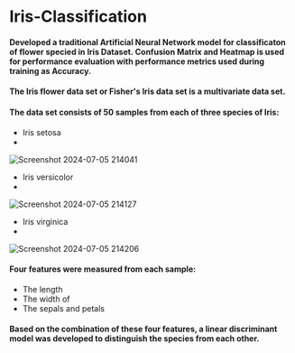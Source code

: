 # Iris-Classification
#### Developed a traditional Artificial Neural Network model for classificaton of flower specied in Iris Dataset. Confusion Matrix and Heatmap is used for performance evaluation with performance metrics used during training as Accuracy. 
#### The Iris flower data set or Fisher's Iris data set is a multivariate data set.
#### The data set consists of 50 samples from each of three species of Iris:
- Iris setosa
- 
![Screenshot 2024-07-05 214041](https://github.com/twishackaul/Iris-Classification/assets/107127632/00e82e65-8249-4474-9634-431d7ba86fb5)

- Iris versicolor
- 
![Screenshot 2024-07-05 214127](https://github.com/twishackaul/Iris-Classification/assets/107127632/22cefbf8-173e-4d87-a4fd-1efa4478cb2e)

- Iris virginica
- 
![Screenshot 2024-07-05 214206](https://github.com/twishackaul/Iris-Classification/assets/107127632/f4758182-f02b-49c0-847f-b0a796fefba4)

#### Four features were measured from each sample: 
* The length
* The width of
* The sepals and petals
#### Based on the combination of these four features,  a linear discriminant model was developed to distinguish the species from each other. 


